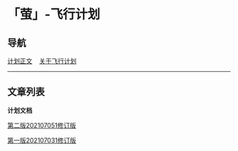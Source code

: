 # 「萤」-飞行计划

## 导航

[计划正文](http://firefly.inumy.cn/launch/plan/index)&nbsp;&nbsp;&nbsp;&nbsp;[关于飞行计划](http://firefly.inumy.cn/launch/about/index)

-----
## 文章列表

**计划文档**

[第二版202107051修订版](http://firefly.inumy.cn/launch/plan/20210705-1)

[第一版202107031修订版](http://firefly.inumy.cn/launch/plan/20210703-1)


